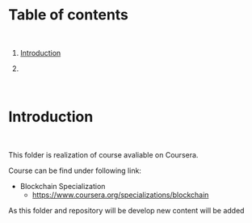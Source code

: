 # Table of contents

<p>&nbsp;</p>

1. [Introduction](#Introduction)

2. 


<p>&nbsp;</p>

# Introduction

<p>&nbsp;</p>

This folder is realization of course avaliable on Coursera.

Course can be find under following link: 

- Blockchain Specialization
    - https://www.coursera.org/specializations/blockchain

As this folder and repository will be develop new content will be added